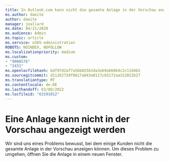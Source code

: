 ```yaml
---
title: In Outlook.com kann nicht die gesamte Anlage in der Vorschau angezeigt werden.
ms.author: daeite
author: daeite
manager: joallard
ms.date: 04/21/2020
ms.audience: Admin
ms.topic: article
ms.service: o365-administration
ROBOTS: NOINDEX, NOFOLLOW
ms.localizationpriority: medium
ms.custom:
- "9000576"
- "2431"
ms.openlocfilehash: bdf97d2af7a56b025b3da3eb9a66064c2c13d4b5
ms.sourcegitcommit: d11262728f0617a843a0117cb5172aa322022b27
ms.translationtype: MT
ms.contentlocale: de-DE
ms.lasthandoff: 03/08/2022
ms.locfileid: "63191012"
---
```

# <a name="cant-preview-all-of-an-attachment"></a>Eine Anlage kann nicht in der Vorschau angezeigt werden

Wir sind uns eines Problems bewusst, bei dem einige Kunden nicht die gesamte Anlage in der Vorschau anzeigen können. Um dieses Problem zu umgehen, öffnen Sie die Anlage in einem neuen Fenster.
